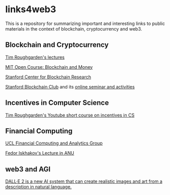 # links4web3
This is a repository for summarizing important and interesting links to public materials in the context of blockchain, cryptocurrency and web3.


## Blockchain and Cryptocurrency
[Tim Roughgarden's lectures](https://www.youtube.com/watch?v=KNJGPI0fuFA&list=PLEGCF-WLh2RLOHv_xUGLqRts_9JxrckiA)

[MIT Open Course: Blockchain and Money](https://ocw.mit.edu/courses/15-s12-blockchain-and-money-fall-2018/video_galleries/video-lectures/)

[Stanford Center for Blockchain Research](https://cbr.stanford.edu/index.html)

[Stanford Blockchain Club](http://blockchain.stanford.edu/) and its [online seminar and activities](https://www.youtube.com/c/StanfordBlockchainClub/videos
)

## Incentives in Computer Science
[Tim Roughgarden's Youtube short course on incentives in CS](https://www.youtube.com/watch?v=Y6AvtjD7V78&list=PLEGCF-WLh2RJdrKZ431SidRX_T4VmAKx8)

## Financial Computing
[UCL Financial Computing and Analytics Group](https://www.ucl.ac.uk/computer-science/research/research-groups/financial-computing-and-analytics)

[Fedor Iskhakov's Lecture in ANU](https://www.youtube.com/playlist?list=PLWs2dSJolpWKBCBPVymYBm0BM8VPksmLv)

## web3 and AGI
[DALL·E 2 is a new AI system that can create realistic images and art from a description in natural language.](https://openai.com/dall-e-2/)